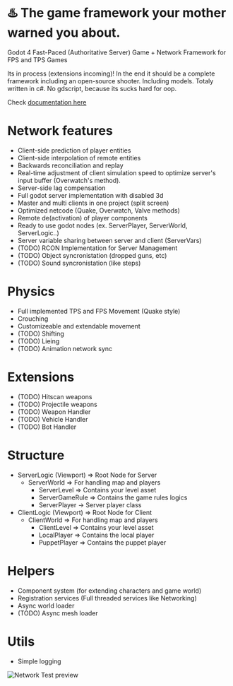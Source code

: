 # ♨️ The game framework your mother warned you about. 

Godot 4 Fast-Paced (Authoritative Server) Game + Network Framework for FPS and TPS Games

Its in process (extensions incoming)!
In the end it should be a complete framework including an open-source shooter. Including models.
Totaly written in c#. No gdscript, because its sucks hard for oop.

Check [documentation here](Docs/Manual/Framework.md)

# Network features
- Client-side prediction of player entities
- Client-side interpolation of remote entities
- Backwards reconciliation and replay
- Real-time adjustment of client simulation speed to optimize server's input buffer (Overwatch's method).
- Server-side lag compensation
- Full godot server implementation with disabled 3d
- Master and multi clients in one project (split screen)
- Optimized netcode (Quake, Overwatch, Valve methods)
- Remote de(activation) of player components
- Ready to use godot nodes (ex.  ServerPlayer,  ServerWorld, ServerLogic..)
- Server variable sharing between server and client (ServerVars)
- (TODO) RCON Implementation for Server Management
- (TODO) Object syncronistation (dropped guns, etc)
- (TODO) Sound syncronistation (like steps)
# Physics
- Full implemented TPS and FPS Movement (Quake style)
- Crouching
- Customizeable and extendable movement
- (TODO) Shifting
- (TODO) Lieing
- (TODO) Animation network sync

# Extensions
- (TODO) Hitscan weapons
- (TODO) Projectile weapons
- (TODO) Weapon Handler
- (TODO) Vehicle Handler
- (TODO) Bot Handler 

# Structure
- ServerLogic (Viewport) => Root Node for Server
   - ServerWorld => For handling map and players
      - ServerLevel => Contains your level asset
      - ServerGameRule => Contains the game rules logics
      - ServerPlayer -> Server player class
- ClientLogic (Viewport) => Root Node for Client
   - ClientWorld => For handling map and players
      - ClientLevel => Contains your level asset
      - LocalPlayer => Contains the local player
      - PuppetPlayer => Contains the puppet player

# Helpers
- Component system (for extending characters and game world)
- Registration services (Full threaded services like Networking)
- Async world loader
- (TODO) Async mesh loader

# Utils
- Simple logging

![Network Test preview](https://i.ibb.co/CKZ8nLj/net-preview.png "Network Test preview")

